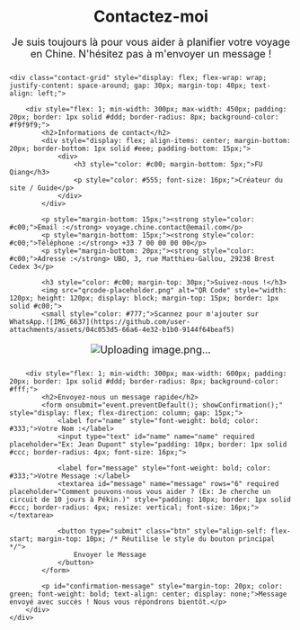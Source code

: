 <div class="contact-page">
    <h1>Contactez-moi</h1>
    <p>Je suis toujours là pour vous aider à planifier votre voyage en Chine. N'hésitez pas à m'envoyer un message !</p>
    
    <div class="contact-grid" style="display: flex; flex-wrap: wrap; justify-content: space-around; gap: 30px; margin-top: 40px; text-align: left;">
        
        <div style="flex: 1; min-width: 300px; max-width: 450px; padding: 20px; border: 1px solid #ddd; border-radius: 8px; background-color: #f9f9f9;">
            <h2>Informations de contact</h2>
            <div style="display: flex; align-items: center; margin-bottom: 20px; border-bottom: 1px solid #eee; padding-bottom: 15px;">
                <div>
                    <h3 style="color: #c00; margin-bottom: 5px;">FU Qiang</h3>
                    <p style="color: #555; font-size: 16px;">Créateur du site / Guide</p>
                </div>
            </div>
            
            <p style="margin-bottom: 15px;"><strong style="color: #c00;">Email :</strong> voyage.chine.contact@email.com</p>
            <p style="margin-bottom: 15px;"><strong style="color: #c00;">Téléphone :</strong> +33 7 00 00 00 00</p>
            <p style="margin-bottom: 20px;"><strong style="color: #c00;">Adresse :</strong> UBO, 3, rue Matthieu-Gallou, 29238 Brest Cedex 3</p>
            
            <h3 style="color: #c00; margin-top: 30px;">Suivez-nous !</h3>
            <img src="qrcode-placeholder.png" alt="QR Code" style="width: 120px; height: 120px; display: block; margin-top: 15px; border: 1px solid #c00;">
            <small style="color: #777;">Scannez pour m'ajouter sur WhatsApp.![IMG_6637](https://github.com/user-attachments/assets/04c053d5-66a6-4e32-b1b0-9144f64beaf5)
![Uploading image.png…]()
</small>
        </div>
        
        <div style="flex: 1; min-width: 300px; max-width: 600px; padding: 20px; border: 1px solid #ddd; border-radius: 8px; background-color: #fff;">
            <h2>Envoyez-nous un message rapide</h2>
            <form onsubmit="event.preventDefault(); showConfirmation();" style="display: flex; flex-direction: column; gap: 15px;">
                <label for="name" style="font-weight: bold; color: #333;">Votre Nom :</label>
                <input type="text" id="name" name="name" required placeholder="Ex: Jean Dupont" style="padding: 10px; border: 1px solid #ccc; border-radius: 4px; font-size: 16px;">
                
                <label for="message" style="font-weight: bold; color: #333;">Votre Message :</label>
                <textarea id="message" name="message" rows="6" required placeholder="Comment pouvons-nous vous aider ? (Ex: Je cherche un circuit de 10 jours à Pékin.)" style="padding: 10px; border: 1px solid #ccc; border-radius: 4px; resize: vertical; font-size: 16px;"></textarea>
                
                <button type="submit" class="btn" style="align-self: flex-start; margin-top: 10px; /* Réutilise le style du bouton principal */">
                    Envoyer le Message
                </button>
            </form>
            
            <p id="confirmation-message" style="margin-top: 20px; color: green; font-weight: bold; text-align: center; display: none;">Message envoyé avec succès ! Nous vous répondrons bientôt.</p>
        </div>
    </div>
</div>

<style>
    /* Styles spécifiques pour la page Contact, pour assurer l'alignement */
    #content-area {
        text-align: left !important; /* Pour que le contenu du contact ne soit pas centré */
        padding: 40px 60px !important;
    }
    .contact-page h1 {
        text-align: center;
        margin-bottom: 10px;
    }
    .contact-page p {
        text-align: center;
        margin-bottom: 25px;
        font-size: 18px;
    }
    .contact-page h2 {
        color: #c00;
        margin-bottom: 20px;
        text-align: center;
        font-size: 26px;
    }
</style>

<script>
    function showConfirmation() {
        // En conditions réelles, vous enverriez les données à un serveur ici.
        
        // Simuler l'envoi et afficher la confirmation
        document.getElementById('confirmation-message').style.display = 'block';
        
        // Optionnel : Effacer les champs après un court délai
        setTimeout(() => {
            document.getElementById('name').value = '';
            document.getElementById('message').value = '';
            document.getElementById('confirmation-message').style.display = 'none';
        }, 3000);
    }
</script>
